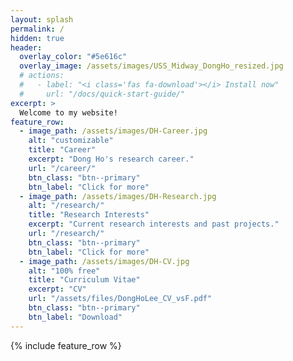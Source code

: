 ```yaml
---
layout: splash
permalink: /
hidden: true
header:
  overlay_color: "#5e616c"
  overlay_image: /assets/images/USS_Midway_DongHo_resized.jpg
  # actions:
  #   - label: "<i class='fas fa-download'></i> Install now"
  #     url: "/docs/quick-start-guide/"
excerpt: >
  Welcome to my website! 
feature_row:
  - image_path: /assets/images/DH-Career.jpg
    alt: "customizable"
    title: "Career"
    excerpt: "Dong Ho's research career."
    url: "/career/"
    btn_class: "btn--primary"
    btn_label: "Click for more"
  - image_path: /assets/images/DH-Research.jpg
    alt: "/research/"
    title: "Research Interests"
    excerpt: "Current research interests and past projects."
    url: "/research/"
    btn_class: "btn--primary"
    btn_label: "Click for more"
  - image_path: /assets/images/DH-CV.jpg
    alt: "100% free"
    title: "Curriculum Vitae"
    excerpt: "CV"
    url: "/assets/files/DongHoLee_CV_vsF.pdf"
    btn_class: "btn--primary"
    btn_label: "Download"      
---
```


{% include feature_row %}
